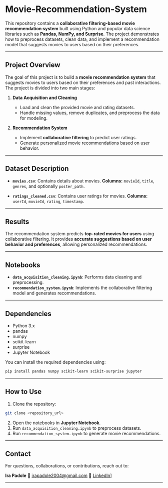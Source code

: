 # Movie-Recommendation-System

This repository contains a **collaborative filtering-based movie recommendation system** built using Python and popular data science libraries such as **Pandas, NumPy, and Surprise**. The project demonstrates how to preprocess datasets, clean data, and implement a recommendation model that suggests movies to users based on their preferences.

---

## Project Overview

The goal of this project is to build a **movie recommendation system** that suggests movies to users based on their preferences and past interactions. The project is divided into two main stages:

1. **Data Acquisition and Cleaning**

   * Load and clean the provided movie and rating datasets.
   * Handle missing values, remove duplicates, and preprocess the data for modeling.

2. **Recommendation System**

   * Implement **collaborative filtering** to predict user ratings.
   * Generate personalized movie recommendations based on user behavior.

---

## Dataset Description

* **`movies.csv`**: Contains details about movies.
  **Columns:** `movieId`, `title`, `genres`, and optionally `poster_path`.

* **`ratings_cleaned.csv`**: Contains user ratings for movies.
  **Columns:** `userId`, `movieId`, `rating`, `timestamp`.

---

## Results

The recommendation system predicts **top-rated movies for users** using collaborative filtering. It provides **accurate suggestions based on user behavior and preferences**, allowing personalized recommendations.

---

## Notebooks

* **`data_acquisition_cleaning.ipynb`**: Performs data cleaning and preprocessing.
* **`recommendation_system.ipynb`**: Implements the collaborative filtering model and generates recommendations.

---

## Dependencies

* Python 3.x
* pandas
* numpy
* scikit-learn
* surprise
* Jupyter Notebook

You can install the required dependencies using:

```bash
pip install pandas numpy scikit-learn scikit-surprise jupyter
```

---

## How to Use

1. Clone the repository:

```bash
git clone <repository_url>
```

2. Open the notebooks in **Jupyter Notebook**.
3. Run `data_acquisition_cleaning.ipynb` to preprocess datasets.
4. Run `recommendation_system.ipynb` to generate movie recommendations.

---

## Contact

For questions, collaborations, or contributions, reach out to:

**Ira Padole**
📧 [irapadole2004@gmail.com](mailto:irapadole2004@gmail.com)
🔗 [LinkedIn](https://www.linkedin.com/in/irapadole)]

---

